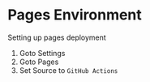 # Pages Environment

Setting up pages deployment

1. Goto Settings
1. Goto Pages
1. Set Source to `GitHub Actions`
